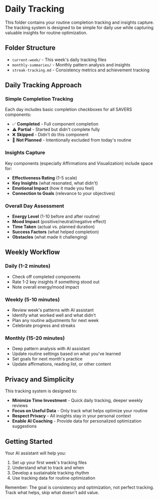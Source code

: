 # Daily Tracking

This folder contains your routine completion tracking and insights capture. The tracking system is designed to be simple for daily use while capturing valuable insights for routine optimization.

## Folder Structure

- `current-week/` - This week's daily tracking files
- `monthly-summaries/` - Monthly pattern analysis and insights
- `streak-tracking.md` - Consistency metrics and achievement tracking

## Daily Tracking Approach

### Simple Completion Tracking
Each day includes basic completion checkboxes for all SAVERS components:
- ✅ **Completed** - Full component completion
- ⚠️ **Partial** - Started but didn't complete fully  
- ❌ **Skipped** - Didn't do this component
- 🚫 **Not Planned** - Intentionally excluded from today's routine

### Insights Capture
Key components (especially Affirmations and Visualization) include space for:
- **Effectiveness Rating** (1-5 scale)
- **Key Insights** (what resonated, what didn't)
- **Emotional Impact** (how it made you feel)
- **Connection to Goals** (relevance to your objectives)

### Overall Day Assessment
- **Energy Level** (1-10 before and after routine)
- **Mood Impact** (positive/neutral/negative effect)
- **Time Taken** (actual vs. planned duration)
- **Success Factors** (what helped completion)
- **Obstacles** (what made it challenging)

## Weekly Workflow

### Daily (1-2 minutes)
- Check off completed components
- Rate 1-2 key insights if something stood out
- Note overall energy/mood impact

### Weekly (5-10 minutes)  
- Review week's patterns with AI assistant
- Identify what worked well and what didn't
- Plan any routine adjustments for next week
- Celebrate progress and streaks

### Monthly (15-20 minutes)
- Deep pattern analysis with AI assistant
- Update routine settings based on what you've learned
- Set goals for next month's practice
- Update affirmations, reading list, or other content

## Privacy and Simplicity

This tracking system is designed to:
- **Minimize Time Investment** - Quick daily tracking, deeper weekly reviews
- **Focus on Useful Data** - Only track what helps optimize your routine
- **Respect Privacy** - All insights stay in your personal context
- **Enable AI Coaching** - Provide data for personalized optimization suggestions

## Getting Started

Your AI assistant will help you:
1. Set up your first week's tracking files
2. Understand what to track and when
3. Develop a sustainable tracking rhythm
4. Use tracking data for routine optimization

Remember: The goal is consistency and optimization, not perfect tracking. Track what helps, skip what doesn't add value.